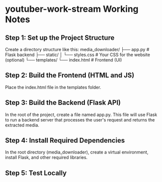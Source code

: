 # youtuber-work-stream Working Notes

## Step 1: Set up the Project Structure
Create a directory structure like this:
media_downloader/
├── app.py              # Flask backend
├── static/
│   └── styles.css      # Your CSS for the website (optional)
└── templates/
    └── index.html      # Frontend (UI)

## Step 2: Build the Frontend (HTML and JS)
Place the index.html file in the templates folder. 

## Step 3: Build the Backend (Flask API)
In the root of the project, create a file named app.py. This file will use Flask to run a backend server that processes the user's request and returns the extracted media.

## Step 4: Install Required Dependencies
In the root directory (media_downloader), create a virtual environment, install Flask, and other required libraries.

## Step 5: Test Locally

